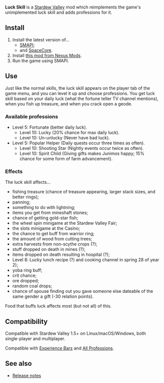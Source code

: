 ﻿**Luck Skill** is a [Stardew Valley](http://stardewvalley.net/) mod which reimplements the game's
unimplemented luck skill and adds professions for it.

## Install
1. Install the latest version of...
   * [SMAPI](https://smapi.io);
   * and [SpaceCore](https://www.nexusmods.com/stardewvalley/mods/1348).
2. Install [this mod from Nexus Mods](http://www.nexusmods.com/stardewvalley/mods/521).
3. Run the game using SMAPI.

## Use
Just like the normal skills, the luck skill appears on the player tab of the game menu, and you
can level it up and choose professions. You get luck skill based on your daily luck (what the
fortune teller TV channel mentions), when you fish up treasure, and when you crack open a geode.

### Available professions
* Level 5: Fortunate (better daily luck).
  * Level 10: Lucky (20% chance for max daily luck).
  * Level 10: Un-unlucky (Never have bad luck).
* Level 5: Popular Helper (Daily quests occur three times as often).
  * Level 10: Shooting Star (Nightly events occur twice as often).
  * Level 10: Spirit Child (Giving gifts makes Junimos happy; 15% chance for some form of farm advancement).

### Effects
The luck skill affects...

* fishing treasure (chance of treasure appearing, larger stack sizes, and better rings);
* panning;
* something to do with lightning;
* items you get from mineshaft stones;
* chance of getting gold-star fish;
* the wheel spin minigame at the Stardew Valley Fair;
* the slots minigame at the Casino;
* the chance to get buff from warrior ring;
* the amount of wood from cutting trees;
* extra harvests from non-scythe crops (?);
* stuff dropped on death in mines (?);
* items dropped on death resulting in hospital (?);
* Level 8: Lucky lunch recipe (?) and cooking channel in spring 28 of year 2);
* yoba ring buff;
* crit chance;
* ore dropped;
* random coal drops;
* chance of spouse finding out you gave someone else dateable of the same gender a gift (-30 relation points).

Food that buffs luck affects most (but not all) of this.

## Compatibility
Compatible with Stardew Valley 1.5+ on Linux/macOS/Windows, both single-player and multiplayer.

Compatible with [Experience Bars](https://www.nexusmods.com/stardewvalley/mods/509) and [All
Professions](https://www.nexusmods.com/stardewvalley/mods/174).

## See also
* [Release notes](release-notes.md)
